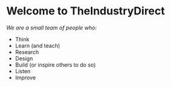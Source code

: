 # Welcome to TheIndustryDirect

*We are a _small_ team of people who:*
* Think
* Learn (and teach)
* Research
* Design 
* Build (or inspire others to do so)
* Listen
* Improve
